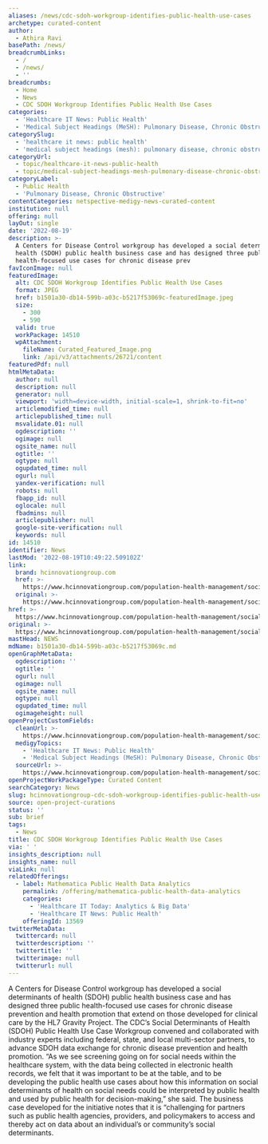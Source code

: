 ```yaml
---
aliases: /news/cdc-sdoh-workgroup-identifies-public-health-use-cases
archetype: curated-content
author:
  - Athira Ravi
basePath: /news/
breadcrumbLinks:
  - /
  - /news/
  - ''
breadcrumbs:
  - Home
  - News
  - CDC SDOH Workgroup Identifies Public Health Use Cases
categories:
  - 'Healthcare IT News: Public Health'
  - 'Medical Subject Headings (MeSH): Pulmonary Disease, Chronic Obstructive'
categorySlug:
  - 'healthcare it news: public health'
  - 'medical subject headings (mesh): pulmonary disease, chronic obstructive'
categoryUrl:
  - topic/healthcare-it-news-public-health
  - topic/medical-subject-headings-mesh-pulmonary-disease-chronic-obstructive
categoryLabel:
  - Public Health
  - 'Pulmonary Disease, Chronic Obstructive'
contentCategories: netspective-medigy-news-curated-content
institution: null
offering: null
layOut: single
date: '2022-08-19'
description: >-
  A Centers for Disease Control workgroup has developed a social determinants of
  health (SDOH) public health business case and has designed three public
  health-focused use cases for chronic disease prev
favIconImage: null
featuredImage:
  alt: CDC SDOH Workgroup Identifies Public Health Use Cases
  format: JPEG
  href: b1501a30-db14-599b-a03c-b5217f53069c-featuredImage.jpeg
  size:
    - 300
    - 590
  valid: true
  workPackage: 14510
  wpAttachment:
    fileName: Curated_Featured_Image.png
    link: /api/v3/attachments/26721/content
featuredPdf: null
htmlMetaData:
  author: null
  description: null
  generator: null
  viewport: 'width=device-width, initial-scale=1, shrink-to-fit=no'
  articlemodified_time: null
  articlepublished_time: null
  msvalidate.01: null
  ogdescription: ''
  ogimage: null
  ogsite_name: null
  ogtitle: ''
  ogtype: null
  ogupdated_time: null
  ogurl: null
  yandex-verification: null
  robots: null
  fbapp_id: null
  oglocale: null
  fbadmins: null
  articlepublisher: null
  google-site-verification: null
  keywords: null
id: 14510
identifier: News
lastMod: '2022-08-19T10:49:22.509102Z'
link:
  brand: hcinnovationgroup.com
  href: >-
    https://www.hcinnovationgroup.com/population-health-management/social-determinants-of-health/news/21277138/cdc-sdoh-workgroup-identifies-public-health-use-cases
  original: >-
    https://www.hcinnovationgroup.com/population-health-management/social-determinants-of-health/news/21277138/cdc-sdoh-workgroup-identifies-public-health-use-cases
href: >-
  https://www.hcinnovationgroup.com/population-health-management/social-determinants-of-health/news/21277138/cdc-sdoh-workgroup-identifies-public-health-use-cases
original: >-
  https://www.hcinnovationgroup.com/population-health-management/social-determinants-of-health/news/21277138/cdc-sdoh-workgroup-identifies-public-health-use-cases
mastHead: NEWS
mdName: b1501a30-db14-599b-a03c-b5217f53069c.md
openGraphMetaData:
  ogdescription: ''
  ogtitle: ''
  ogurl: null
  ogimage: null
  ogsite_name: null
  ogtype: null
  ogupdated_time: null
  ogimageheight: null
openProjectCustomFields:
  cleanUrl: >-
    https://www.hcinnovationgroup.com/population-health-management/social-determinants-of-health/news/21277138/cdc-sdoh-workgroup-identifies-public-health-use-cases
  medigyTopics:
    - 'Healthcare IT News: Public Health'
    - 'Medical Subject Headings (MeSH): Pulmonary Disease, Chronic Obstructive'
  sourceUrl: >-
    https://www.hcinnovationgroup.com/population-health-management/social-determinants-of-health/news/21277138/cdc-sdoh-workgroup-identifies-public-health-use-cases
openProjectWorkPackageType: Curated Content
searchCategory: News
slug: hcinnovationgroup-cdc-sdoh-workgroup-identifies-public-health-use-cases
source: open-project-curations
status: ''
sub: brief
tags:
  - News
title: CDC SDOH Workgroup Identifies Public Health Use Cases
via: ' '
insights_description: null
insights_name: null
viaLink: null
relatedOfferings:
  - label: Mathematica Public Health Data Analytics
    permalink: /offering/mathematica-public-health-data-analytics
    categories:
      - 'Healthcare IT Today: Analytics & Big Data'
      - 'Healthcare IT News: Public Health'
    offeringId: 13569
twitterMetaData:
  twittercard: null
  twitterdescription: ''
  twittertitle: ''
  twitterimage: null
  twitterurl: null
---
```

<p>A Centers for Disease Control workgroup has developed a social determinants of health (SDOH) public health business case and has designed three public health-focused use cases for chronic disease prevention and health promotion that extend on those developed for clinical care by the HL7 Gravity Project.
The CDC’s Social Determinants of Health (SDOH) Public Health Use Case Workgroup convened and collaborated with industry experts including federal, state, and local multi-sector partners, to advance SDOH data exchange for chronic disease prevention and health promotion.
“As we see screening going on for social needs within the healthcare system, with the data being collected in electronic health records, we felt that it was important to be at the table, and to be developing the public health use cases about how this information on social determinants of health on social needs could be interpreted by public health and used by public health for decision-making,” she said. The business case developed for the initiative notes that it is “challenging for partners such as public health agencies, providers, and policymakers to access and thereby act on data about an individual’s or community’s social determinants.</p>